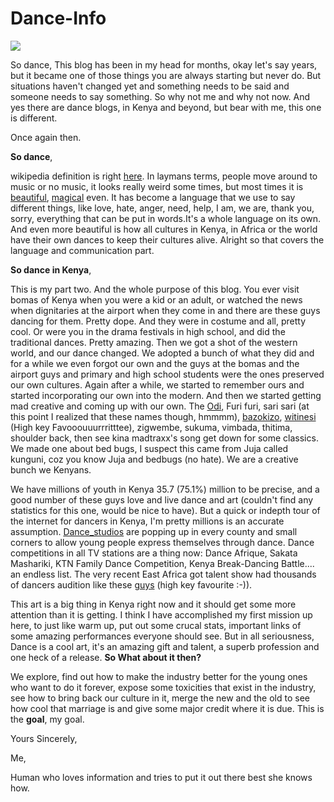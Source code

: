 # Dance-Info
![](https://comps.canstockphoto.com/ballerina-silhouette-drawing_csp51883292.jpg)

So dance, 
This blog has been in my head for months, okay let's say years, but it became one of those things you are always starting but never do. But situations haven't changed yet and something needs to be said and someone needs to say something. So why not me and why not now. And yes there are dance blogs, in Kenya and beyond, but bear with me, this one is different.

Once again then.

**So dance**,

wikipedia definition is right <a href="https://en.wikipedia.org/wiki/Dance">here</a>. In laymans terms, people move around to music or no music, it looks really weird some times, but most times it is <a href="https://www.youtube.com/watch?v=0Vj54UEuxcQ">beautiful</a>, <a href="https://www.youtube.com/watch?v=oEIYHTlbeLA">magical</a> even. It has become a language that we use to say different things, like love, hate, anger, need, help, I am, we are, thank you, sorry, everything that can be put in words.It's a whole language on its own. And even more beautiful is how all cultures in Kenya, in Africa or the world have their own dances to keep their cultures alive. Alright so that covers the language and communication part. 

**So dance in Kenya**,

This is my part two. And the whole purpose of this blog. You ever visit bomas of Kenya when you were a kid or an adult, or watched the news when dignitaries at the airport when they come in and there are these guys dancing for them. Pretty dope. And they were in costume and all, pretty cool. Or were you in the drama festivals in high school, and did the traditional dances. Pretty amazing. Then we got a shot of the western world, and our dance changed. We adopted a bunch of what they did and for a while we even forgot our own and the guys at the bomas and the airport guys and primary and high school students were the ones preserved our own cultures. Again after a while, we started to remember ours and started incorporating our own into the modern. And then we started getting mad creative and coming up with our own. The <a href="https://www.youtube.com/watch?v=DqmIT3dVQyY">Odi</a>, Furi furi, sari sari (at this point I realized that these names though, hmmmm), <a href="https://www.youtube.com/watch?v=XYQvE9dg9ck">bazokizo</a>, <a href="https://www.youtube.com/watch?v=2x60QeR1kjg">witinesi</a> (High key Favooouuurrritttee), zigwembe, sukuma, vimbada, thitima, shoulder back, then see kina madtraxx's song get down for some classics. We made one about bed bugs, I suspect this came from Juja called kunguni, coz you know Juja and bedbugs (no hate). We are a creative bunch we Kenyans. 

We have millions of youth in Kenya 35.7 (75.1%) million to be precise, and a good number of these guys love and live dance and art (couldn't find any statistics for this one, would be nice to have). But a quick or indepth tour of the internet for dancers in Kenya, I'm pretty millions is an accurate assumption. <a href="https://www.google.com/search?q=dance+studios+in+kenya&oq=dance+studios+in+kenya&aqs=chrome..69i57j69i60.6525j0j7&sourceid=chrome&ie=UTF-8">Dance_studios</a> are popping up in every county and small corners to allow young people express themselves through dance. Dance competitions in all TV stations are a thing now: Dance Afrique, Sakata Mashariki, KTN Family Dance Competition, Kenya Break-Dancing Battle.... an endless list. The very recent East Africa got talent show had thousands of dancers audition like these <a href="https://www.youtube.com/watch?v=3w9pgzLQuFM">guys</a> (high key favourite :-)).

This art is a big thing in Kenya right now and it should get some more attention than it is getting. I think I have accomplished my first mission up here, to just like warm up, put out some crucal stats, important links of some amazing performances everyone should see. But in all seriousness, Dance is a cool art, it's an amazing gift and talent, a superb profession and one heck of a release. **So What about it then?** 

We explore, find out how to make the industry better for the young ones who want to do it forever, expose some toxicities that exist in the industry, see how to bring back our culture in it, merge the new and the old to see how cool that marriage is and give some major credit where it is due. This is the **goal**, my goal. 

Yours Sincerely,

Me,

Human who loves information and tries to put it out there best she knows how.
